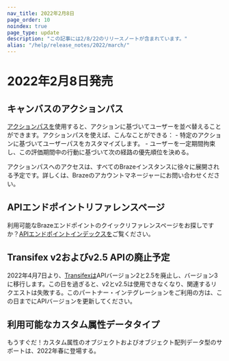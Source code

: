 ```yaml
---
nav_title: 2022年2月8日
page_order: 10
noindex: true
page_type: update
description: "この記事には2/8/22のリリースノートが含まれています。"
alias: "/help/release_notes/2022/march/"
---
```

# 2022年2月8日発売

## キャンバスのアクションパス

[アクションパスを]({{site.baseurl}}/user_guide/engagement_tools/canvas/canvas_components/action_paths/)使用すると、アクションに基づいてユーザーを並べ替えることができます。アクションパスを使えば、こんなことができる：
\- 特定のアクションに基づいてユーザーパスをカスタマイズします。
\- ユーザーを一定期間拘束し、この評価期間中の行動に基づいて次の経路の優先順位を決める。 

アクションパスへのアクセスは、すべてのBrazeインスタンスに徐々に展開される予定です。詳しくは、Brazeのアカウントマネージャーにお問い合わせください。

## APIエンドポイントリファレンスページ

利用可能なBrazeエンドポイントのクイックリファレンスページをお探しですか？[APIエンドポイントインデックスを]({{site.baseurl}}/api/endpoints/)ご覧ください。

## Transifex v2およびv2.5 APIの廃止予定
2022年4月7日より、[Transifexは]({{site.baseurl}}/partners/message_personalization/localization/transifex/#transifex)APIバージョン2と2.5を廃止し、バージョン3に移行します。この日を過ぎると、v2とv2.5は使用できなくなり、関連するリクエストは失敗する。このパートナー・インテグレーションをご利用の方は、この日までにAPIバージョンを更新してください。

## 利用可能なカスタム属性データタイプ
もうすぐだ！カスタム属性のオブジェクトおよびオブジェクト配列データ型のサポートは、2022年春に登場する。
